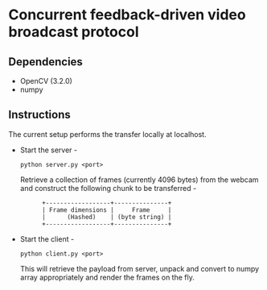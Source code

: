 # Concurrent feedback-driven video broadcast protocol

## Dependencies
* OpenCV (3.2.0)
* numpy

## Instructions
The current setup performs the transfer locally at localhost.

* Start the server -
  ```
  python server.py <port>
  ```
  Retrieve a collection of frames (currently 4096 bytes) from the webcam and construct the following chunk to be transferred -
  ```
        +------------------+---------------+
        | Frame dimensions |     Frame     |
        |      (Hashed)    | (byte string) |
        +------------------+---------------+
  ```

* Start the client -
  ```
  python client.py <port>
  ```
  This will retrieve the payload from server, unpack and convert to numpy array appropriately and render the frames on the fly.
